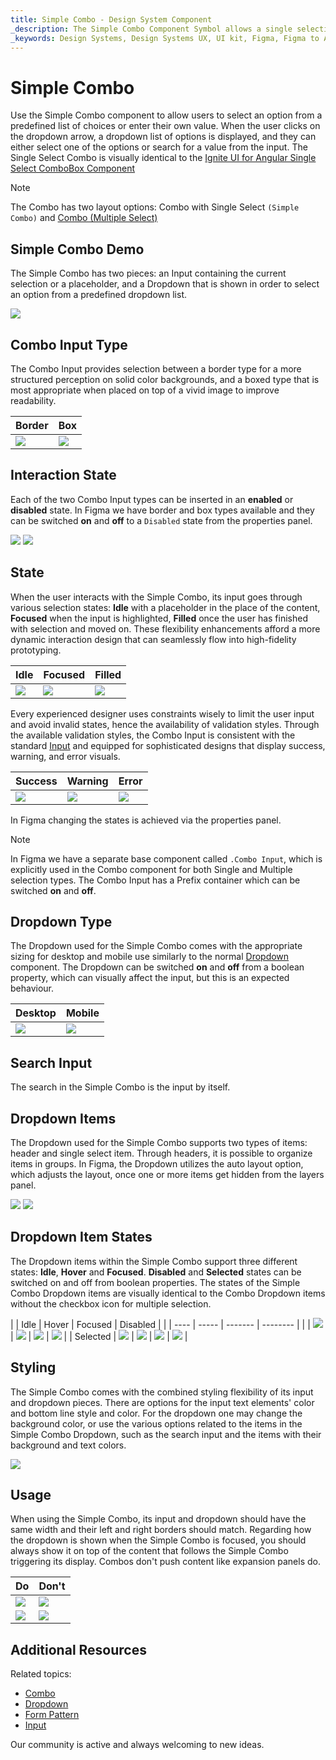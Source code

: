 ```yaml
---
title: Simple Combo - Design System Component
_description: The Simple Combo Component Symbol allows a single selection of an item from a collection.
_keywords: Design Systems, Design Systems UX, UI kit, Figma, Figma to Angular, Export code from Figma, Figma to HTML, Figma UI kits, Sketch, Ignite UI for Angular, Sketch to Angular, Angular, Angular Design System, Export code from Sketch, Design Kits for Angular, Sketch HTML, Sketch to HTML, Sketch UI kits, Adobe XD, Adobe XD to Angular, Export code from Adobe XD, Adobe XD to HTML, Adobe XD UI kits
---
```


# Simple Combo

Use the Simple Combo component to allow users to select an option from a predefined list of choices or enter their own value. When the user clicks on the dropdown arrow, a dropdown list of options is displayed, and they can either select one of the options or search for a value from the input. The Single Select Combo is visually identical to the [ Ignite UI for Angular Single Select ComboBox Component](https://www.infragistics.com/products/ignite-ui-angular/angular/components/simple-combo.html)

> [!Note]
> The Combo has two layout options: Combo with Single Select `(Simple Combo)` and [Combo (Multiple Select) ](combo.md)

## Simple Combo Demo

The Simple Combo has two pieces: an Input containing the current selection or a placeholder, and a Dropdown that is shown in order to select an option from a predefined dropdown list.

<img class="responsive-img" src="../images/simple-combo_demo.png" srcset="../images/simple-combo_demo@2x.png 2x" />

## Combo Input Type

The Combo Input provides selection between a border type for a more structured perception on solid color backgrounds, and a boxed type that is most appropriate when placed on top of a vivid image to improve readability.

| Border | Box |
| ------- | ------- |
| <img class="responsive-img" src="../images/simple-combo_border.png" srcset="../images/simple-combo_border@2x.png 2x" /> | <img class="responsive-img" src="../images/simple-combo_box.png" srcset="../images/simple-combo_box@2x.png 2x" /> |

## Interaction State

Each of the two Combo Input types can be inserted in an **enabled** or **disabled** state. In Figma we have border and box types available and they can be switched **on** and **off** to a `Disabled` state from the properties panel.

<img class="responsive-img" src="../images/combo_enabledstate.png" srcset="../images/combo_enabledstate@2x.png 2x" />
<img class="responsive-img" src="../images/combo_disabledstate.png" srcset="../images/combo_disabledstate@2x.png 2x" />

## State

When the user interacts with the Simple Combo, its input goes through various selection states: **Idle** with a placeholder in the place of the content, **Focused** when the input is highlighted, **Filled** once the user has finished with selection and moved on. These flexibility enhancements afford a more dynamic interaction design that can seamlessly flow into high-fidelity prototyping.

| Idle | Focused | Filled | 
| ------- | ------- | ------- |
| <img class="responsive-img" src="../images/simple-combo_idle.png" srcset="../images/simple-combo_idle@2x.png 2x" /> | <img class="responsive-img" src="../images/simple-combo_focused.png" srcset="../images/simple-combo_focused@2x.png 2x" /> | <img class="responsive-img" src="../images/simple-combo_filled.png" srcset="../images/simple-combo_filled@2x.png 2x" /> |

Every experienced designer uses constraints wisely to limit the user input and avoid invalid states, hence the availability of validation styles. Through the available validation styles, the Combo Input is consistent with the standard [Input](input.md) and equipped for sophisticated designs that display success, warning, and error visuals.

| Success | Warning | Error | 
| ------- | ------- | ------- |
| <img class="responsive-img" src="../images/simple-combo_success.png" srcset="../images/simple-combo_success@2x.png 2x" /> | <img class="responsive-img" src="../images/simple-combo_warning.png" srcset="../images/simple-combo_warning@2x.png 2x" /> | <img class="responsive-img" src="../images/simple-combo_error.png" srcset="../images/simple-combo_error@2x.png 2x" /> |

In Figma changing the states is achieved via the properties panel.

> [!Note]
> In Figma we have a separate base component called `.Combo Input`, which is explicitly used in the Combo component for both Single and Multiple selection types. The Combo Input has a Prefix container which can be switched **on** and **off**.

## Dropdown Type

The Dropdown used for the Simple Combo comes with the appropriate sizing for desktop and mobile use similarly to the normal [Dropdown](dropdown.md) component. The Dropdown can be switched **on** and **off** from a boolean property, which can visually affect the input, but this is an expected behaviour.

| Desktop | Mobile |
| ------- | ------- |
| <img class="responsive-img" src="../images/simple-combo_desktop.png" srcset="../images/simple-combo_desktop@2x.png 2x" /> | <img class="responsive-img" src="../images/simple-combo_mobile.png" srcset="../images/simple-combo_mobile@2x.png 2x" /> |

## Search Input

The search in the Simple Combo is the input by itself.

## Dropdown Items

The Dropdown used for the Simple Combo supports two types of items: header and single select item. Through headers, it is possible to organize items in groups. In Figma, the Dropdown utilizes the auto layout option, which adjusts the layout, once one or more items get hidden from the layers panel.

<img class="responsive-img" src="../images/simple-combo_header.png" srcset="../images/simple-combo_header@2x.png 2x" />
<img class="responsive-img" src="../images/simple-combo_item.png" srcset="../images/simple-combo_item@2x.png 2x" />

## Dropdown Item States

The Dropdown items within the Simple Combo support three different states: **Idle**, **Hover** and **Focused**. **Disabled** and **Selected** states can be switched on and off from boolean properties. The states of the Simple Combo Dropdown items are visually identical to the Combo Dropdown items without the checkbox icon for multiple selection.

|  | Idle | Hover | Focused | Disabled |
|  | ---- | ----- | ------- | -------- |
|  | <img class="responsive-img" src="../images/simple-combo_item_idle.png" srcset="../images/simple-combo_item_idle@2x.png 2x" /> | <img class="responsive-img" src="../images/simple-combo_item_hover.png" srcset="../images/simple-combo_item_hover@2x.png 2x" /> | <img class="responsive-img" src="../images/simple-combo_item_focused.png" srcset="../images/simple-combo_item_focused@2x.png 2x" /> | <img class="responsive-img" src="../images/simple-combo_item_idle_disabled.png" srcset="../images/simple-combo_item_idle_disabled@2x.png 2x" /> |
| Selected | <img class="responsive-img" src="../images/simple-combo_item_selected.png" srcset="../images/simple-combo_item_selected@2x.png 2x" /> | <img class="responsive-img" src="../images/simple-combo_item_selected_hover.png" srcset="../images/simple-combo_item_selected_hover@2x.png 2x" /> | <img class="responsive-img" src="../images/simple-combo_item_selected_focused.png" srcset="../images/simple-combo_item_selected_focused@2x.png 2x" /> | <img class="responsive-img" src="../images/simple-combo_item_selected_disabled.png" srcset="../images/simple-combo_item_selected_disabled@2x.png 2x" /> |

## Styling

The Simple Combo comes with the combined styling flexibility of its input and dropdown pieces. There are options for the input text elements' color and bottom line style and color. For the dropdown one may change the background color, or use the various options related to the items in the Simple Combo Dropdown, such as the search input and the items with their background and text colors.

<img class="responsive-img" src="../images/simple-combo_styling.png" srcset="../images/simple-combo_styling@2x.png 2x" />

## Usage

When using the Simple Combo, its input and dropdown should have the same width and their left and right borders should match. Regarding how the dropdown is shown when the Simple Combo is focused, you should always show it on top of the content that follows the Simple Combo triggering its display. Combos don't push content like expansion panels do.

| Do                                                                           | Don't                                                                            |
| ---------------------------------------------------------------------------- | -------------------------------------------------------------------------------- |
| <img class="responsive-img" src="../images/simple-combo_do1.png" srcset="../images/simple-combo_do1@2x.png 2x" /> | <img class="responsive-img" src="../images/simple-combo_dont1.png" srcset="../images/simple-combo_dont1@2x.png 2x" /> |
| <img class="responsive-img" src="../images/simple-combo_do2.png" srcset="../images/simple-combo_do2@2x.png 2x" /> | <img class="responsive-img" src="../images/simple-combo_dont2.png" srcset="../images/simple-combo_dont2@2x.png 2x" /> |

## Additional Resources

Related topics:

- [Combo](combo.md)
- [Dropdown](dropdown.md)
- [Form Pattern](../patterns/form.md)
- [Input](input.md)
  <div class="divider--half"></div>

Our community is active and always welcoming to new ideas.
